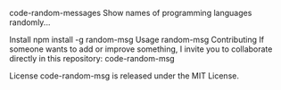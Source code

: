 code-random-messages
Show names of programming languages ​​randomly...

Install
npm install -g random-msg
Usage
random-msg
Contributing
If someone wants to add or improve something, I invite you to collaborate directly in this repository: code-random-msg

License
code-random-msg is released under the MIT License.